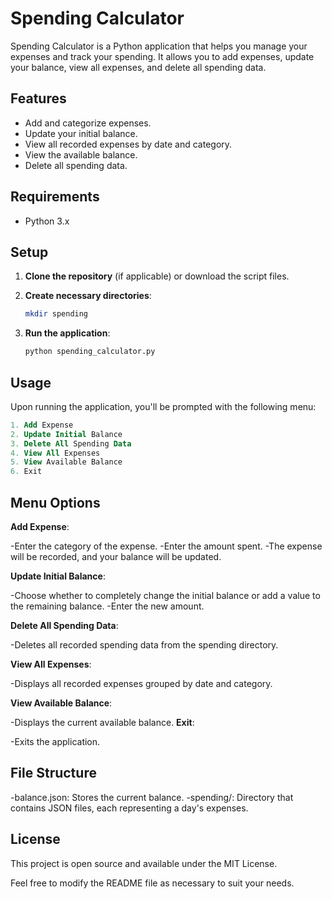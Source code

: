 # Spending Calculator

Spending Calculator is a Python application that helps you manage your expenses and track your spending. It allows you to add expenses, update your balance, view all expenses, and delete all spending data.

## Features

- Add and categorize expenses.
- Update your initial balance.
- View all recorded expenses by date and category.
- View the available balance.
- Delete all spending data.

## Requirements

- Python 3.x

## Setup

1. **Clone the repository** (if applicable) or download the script files.

2. **Create necessary directories**:
   ```sh
   mkdir spending
   
3. **Run the application**:
   ```sh
   python spending_calculator.py

## Usage

Upon running the application, you'll be prompted with the following menu:
```sql
1. Add Expense
2. Update Initial Balance
3. Delete All Spending Data
4. View All Expenses
5. View Available Balance
6. Exit
```
## Menu Options
**Add Expense**:

   -Enter the category of the expense.
   -Enter the amount spent.
   -The expense will be recorded, and your balance will be updated.
   
**Update Initial Balance**:

   -Choose whether to completely change the initial balance or add a value to the remaining balance.
   -Enter the new amount.
   
**Delete All Spending Data**:

   -Deletes all recorded spending data from the spending directory.

**View All Expenses**:

   -Displays all recorded expenses grouped by date and category.

**View Available Balance**:

   -Displays the current available balance.
**Exit**:

   -Exits the application.

## File Structure

  -balance.json: Stores the current balance.
  -spending/: Directory that contains JSON files, each representing a day's expenses.

  
## License

This project is open source and available under the MIT License.

Feel free to modify the README file as necessary to suit your needs.

